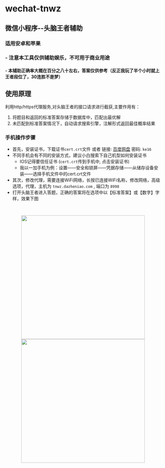 # wechat-tnwz
## 微信小程序--头脑王者辅助
### 适用安卓和苹果
### - 注意本工具仅供辅助娱乐，不可用于商业用途
#### - 本辅助正确率大概在百分之八十左右，答案仅供参考（反正我玩了半个小时就上王者段位了，30连胜不是梦）

## 使用原理
利用http/https代理服务,对头脑王者的接口请求进行截获,主要作用有：
1. 将题目和返回的标准答案存储于数据库中，匹配出最优解
2. 未匹配到标准答案情况下，自动请求搜索引擎，注解形式返回最佳概率结果


### 手机操作步骤
- 首先，安装证书，下载证书`cert.crt`文件 或者 链接: [百度网盘](http://t.cn/RQQyIGC) 密码: `ke16`
- 不同手机会有不同的安装方式，建议小白搜索下自己机型如何安装证书
  - IOS记得要信任证书 (`cert.crt`传到手机中, 点击安装证书)
  - 我以一加手机为例：设置——安全和锁屏——凭据存储——从储存设备安装——选择手机文件中的cert.crt文件
- 其次，修改代理，需要连接WiFi网络，长按已连接WiFi名称，修改网络，高级选项，代理，主机为 `tnwz.dazheniao.com` , 端口为 `8998`
- 打开头脑王者进入答题，正确的答案将在选项中以【标准答案】或【数字】字样，效果下图

  <div align="center">
    <img src="https://github.com/sowee121/wechat-tnwz/raw/master/wechat.jpg" width="400">
    <img src="https://github.com/sowee121/wechat-tnwz/raw/master/brain_king.jpg" width="400">
  </div> 


